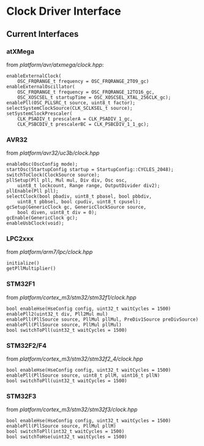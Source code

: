 # Clock Driver  Interface


## Current Interfaces


### atXMega

from _platform/avr/atxmega/clock.hpp_:

	enableExternalClock(
		OSC_FRQRANGE_t frequency = OSC_FRQRANGE_2TO9_gc)
	enableExternalOscillator(
		OSC_FRQRANGE_t frequency = OSC_FRQRANGE_12TO16_gc,
		OSC_XOSCSEL_t startupTime = OSC_XOSCSEL_XTAL_256CLK_gc);
	enablePll(OSC_PLLSRC_t source, uint8_t factor);
	selectSystemClockSource(CLK_SCLKSEL_t source);
	setSystemClockPrescaler(
		CLK_PSADIV_t prescalerA = CLK_PSADIV_1_gc,
		CLK_PSBCDIV_t prescalerBC = CLK_PSBCDIV_1_1_gc);


### AVR32

from _platform/avr32/uc3b/clock.hpp_

	enableOsc(OscConfig mode);
	startOsc(StartupConfig startup = StartupConfig::CYCLES_2048);
	switchToClock(ClockSource source);
	pllSetup(Pll pll, Mul mul, Div div, Osc osc,
		uint8_t lockcount, Range range, OutputDivider div2);
	pllEnable(Pll pll);
	selectClock(bool pbadiv, uint8_t pbasel, bool pbbdiv,
		uint8_t pbbsel, bool cpudiv, uint8_t cpusel);
	gcSetup(GenericClock gc, GenericClockSource source,
		bool diven, uint8_t div = 0);
	gcEnable(GenericClock gc);
	enableUsbClock(void);


### LPC2xxx

from _platform/arm7/lpc/clock.hpp_

	initialize()
	getPllMultiplier()


### STM32F1

from _platform/cortex_m3/stm32/stm32f1/clock.hpp_


	bool enableHse(HseConfig config, uint32_t waitCycles = 1500)
	enablePll2(uint32_t div, Pll2Mul mul)
	enablePll(PllSource source, PllMul pllMul, PreDiv1Source preDivSource)
	enablePll(PllSource source, PllMul pllMul)
	bool switchToPll(uint32_t waitCycles = 1500)


### STM32F2/F4

from _platform/cortex_m3/stm32/stm32f2_4/clock.hpp_

	bool enableHse(HseConfig config, uint32_t waitCycles = 1500)
	enablePll(PllSource source, uint8_t pllM, uint16_t pllN)
	bool switchToPll(uint32_t waitCycles = 1500)


### STM32F3

from _platform/cortex_m3/stm32/stm32f3/clock.hpp_

	bool enableHse(HseConfig config, uint32_t waitCycles = 1500)
	enablePll(PllSource source, PllMul pllM)
	bool switchToPll(int32_t waitCycles = 1500)
	bool switchToHse(uint32_t waitCycles = 1500)
